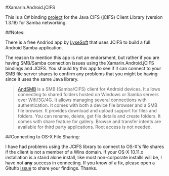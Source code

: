 #Xamarin.Android.jCIFS

This is a C# binding [project](http://github.com/sushihangover/Xamarin.Android.jCIFS) for the Java CIFS (jCIFS) Client Library (version 1.3.18) for Samba networking.

##Notes:

There is a free Andriod app by [LyseSoft](http://www.lysesoft.com/products/andsmb/) that uses JCIFS to build a full Android Samba application. 

The reason to mention this app is not an endorsment, but rather if you are having SMB/Samba connection issues using the Xamarin.Android.jCIFS bindings and JCIFS. You should try this app to see if it can connect to your SMB file server shares to confirm any problems that you might be having since it uses the same Java library.

>[AndSMB](http://www.lysesoft.com/products/andsmb/) is a SMB (Samba/CIFS) client for Android devices. It allows connecting to shared folders hosted on Windows or Samba servers over Wifi/3G/4G. It allows managing several connections with authentication. It comes with both a device file browser and a SMB file browser. It provides download and upload support for files and folders. You can rename, delete, get file details and create folders. It comes with share feature for gallery. Browse and transfer intents are available for third party applications. Root access is not needed.

##Connecting to OS-X File Sharing:

I have had problems using the JCIFS library to connect to OS-X's file shares if the client is not a member of a Wins domain. If your OS-X 10.11.x installation is a stand alone install, like most non-corporate installs will be, I have not **any** success in connecting. If you know of a fix, please open a Gituhb [issue](https://github.com/sushihangover/Xamarin.Android.jCIFS/issues) to share your findings. Thanks.

 